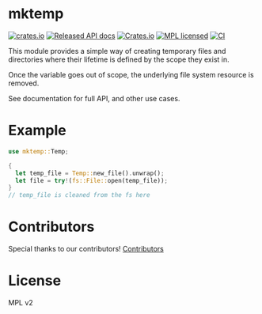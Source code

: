 # mktemp

[![crates.io](https://meritbadge.herokuapp.com/mktemp)](https://crates.io/crates/mktemp)
[![Released API docs](https://docs.rs/mktemp/badge.svg)](https://docs.rs/mktemp)
[![Crates.io](https://img.shields.io/crates/d/mktemp?color=blue)](https://crates.io/crates/mktemp)
[![MPL licensed](https://img.shields.io/github/license/samgiles/rs-mktemp?color=blue)](./LICENSE)
[![CI](https://github.com/samgiles/rs-mktemp/workflows/Stable%20Linux/badge.svg)](https://github.com/samgiles/rs-mktemp/actions?query=workflow%3A%22Stable+Linux%22)

This module provides a simple way of creating temporary files and
directories where their lifetime is defined by the scope they exist in.

Once the variable goes out of scope, the underlying file system resource is removed.

See documentation for full API, and other use cases.

# Example

```RUST
use mktemp::Temp;

{
  let temp_file = Temp::new_file().unwrap();
  let file = try!(fs::File::open(temp_file));
}
// temp_file is cleaned from the fs here
```

# Contributors

Special thanks to our contributors! [Contributors](https://github.com/samgiles/rs-mktemp/graphs/contributors)

# License

MPL v2
